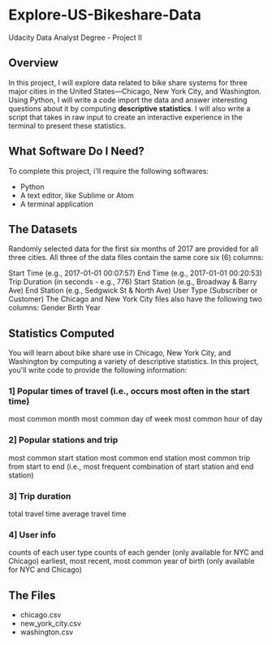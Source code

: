 # Explore-US-Bikeshare-Data
Udacity Data Analyst Degree - Project II

## Overview
In this project, I will explore data related to bike share systems for three major cities in the United States—Chicago, New York City, and Washington. Using Python, I will write a code import the data and answer interesting questions about it by computing <b>descriptive statistics</b>. I will also write a script that takes in raw input to create an interactive experience in the terminal to present these statistics.

## What Software Do I Need?
To complete this project, i'll require the following softwares:

- Python 
- A text editor, like Sublime or Atom
- A terminal application

## The Datasets
Randomly selected data for the first six months of 2017 are provided for all three cities. All three of the data files contain the same core six (6) columns:

Start Time (e.g., 2017-01-01 00:07:57)
End Time (e.g., 2017-01-01 00:20:53)
Trip Duration (in seconds - e.g., 776)
Start Station (e.g., Broadway & Barry Ave)
End Station (e.g., Sedgwick St & North Ave)
User Type (Subscriber or Customer)
The Chicago and New York City files also have the following two columns:
Gender
Birth Year

## Statistics Computed
You will learn about bike share use in Chicago, New York City, and Washington by computing a variety of descriptive statistics. In this project, you'll write code to provide the following information:

### 1] Popular times of travel (i.e., occurs most often in the start time)

most common month
most common day of week
most common hour of day
### 2] Popular stations and trip

most common start station
most common end station
most common trip from start to end (i.e., most frequent combination of start station and end station)
### 3] Trip duration

total travel time
average travel time
### 4] User info

counts of each user type
counts of each gender (only available for NYC and Chicago)
earliest, most recent, most common year of birth (only available for NYC and Chicago)

## The Files
- chicago.csv
- new_york_city.csv
- washington.csv
